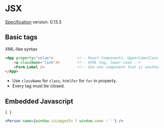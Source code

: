 JSX
===============
[Specification](https://facebook.github.io/jsx/)
version: 0.13.3

## Basic tags
XML-like syntax
```html
<App property="value">           <!-- React Components, UpperCamelCase -->
    <a className="link"/>        <!-- HTML tag, lower-case -->
    <Form.Label />               <!-- Use one component that is another component's attribute-->
</App>
```
- Use `className` for `class`, `htmlFor` for `for` in property.
- Every tag must be closed.

## Embedded Javascript
`{ }`
```jsx
<Person name={window.isLoggedIn ? window.name : ''} />
```
